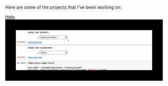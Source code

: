 Here are some of the projects that I've been working on:

<a href="../blog1">Help</a>
<img src="gif1.gif" title="hey" alt='hot'>

